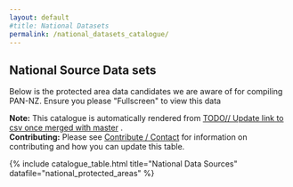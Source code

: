 ```yaml
---
layout: default
#title: National Datasets
permalink: /national_datasets_catalogue/
---
```



## National Source Data sets

Below is the protected area data candidates we are aware of for compiling PAN-NZ.
Ensure you please "Fullscreen" to view this data 


<div class="tip-box">
  <strong>Note:</strong> This catalogue is automatically rendered from 
  <a href="_data/national_protected_areas.csv">TODO// Update link to csv once merged with master</a> .
</div>


<div class="tip-box">
  <strong>Contributing:</strong> Please see 
  <a href="{{ site.baseurl }}/contributing/index.html">Contribute / Contact</a> 
  for information on contributing and how you can update this table.
</div>




  {% include catalogue_table.html title="National Data Sources" datafile="national_protected_areas" %}
